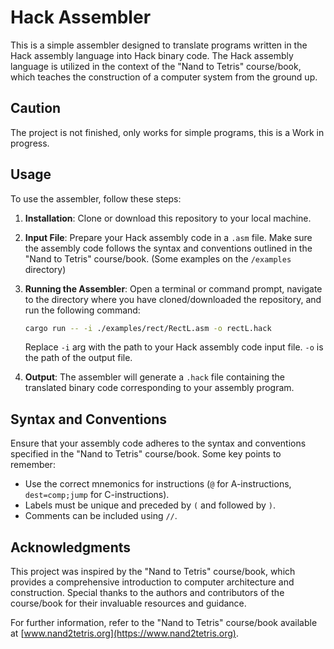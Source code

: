 # Hack Assembler

This is a simple assembler designed to translate programs written in the Hack assembly language into Hack binary code. The Hack assembly language is utilized in the context of the "Nand to Tetris" course/book, which teaches the construction of a computer system from the ground up.

## Caution

The project is not finished, only works for simple programs, this is a Work in progress.

## Usage

To use the assembler, follow these steps:

1. **Installation**: Clone or download this repository to your local machine.

2. **Input File**: Prepare your Hack assembly code in a `.asm` file. Make sure the assembly code follows the syntax and conventions outlined in the "Nand to Tetris" course/book. (Some examples on the `/examples` directory)

3. **Running the Assembler**: Open a terminal or command prompt, navigate to the directory where you have cloned/downloaded the repository, and run the following command:

    ```bash
    cargo run -- -i ./examples/rect/RectL.asm -o rectL.hack
    ```

    Replace `-i` arg with the path to your Hack assembly code input file. `-o` is the path of the output file.

4. **Output**: The assembler will generate a `.hack` file containing the translated binary code corresponding to your assembly program.


## Syntax and Conventions

Ensure that your assembly code adheres to the syntax and conventions specified in the "Nand to Tetris" course/book. Some key points to remember:

- Use the correct mnemonics for instructions (`@` for A-instructions, `dest=comp;jump` for C-instructions).
- Labels must be unique and preceded by `(` and followed by `)`.
- Comments can be included using `//`.

## Acknowledgments

This project was inspired by the "Nand to Tetris" course/book, which provides a comprehensive introduction to computer architecture and construction. Special thanks to the authors and contributors of the course/book for their invaluable resources and guidance.

For further information, refer to the "Nand to Tetris" course/book available at [www.nand2tetris.org](https://www.nand2tetris.org).